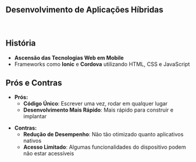 ## Desenvolvimento de Aplicações Híbridas <mdi-web-box />
<br/>

## História
- **Ascensão das Tecnologias Web em Mobile**
- Frameworks como **Ionic** e **Cordova** utilizando HTML, CSS e JavaScript

<v-click>

## Prós e Contras
- **Prós:**
  - **Código Único**: Escrever uma vez, rodar em qualquer lugar
  - **Desenvolvimento Mais Rápido**: Mais rápido para construir e implantar

<v-click>

  - **Contras:**
    - **Redução de Desempenho**: Não tão otimizado quanto aplicativos nativos
    - **Acesso Limitado**: Algumas funcionalidades do dispositivo podem não estar acessíveis

</v-click>

</v-click>
